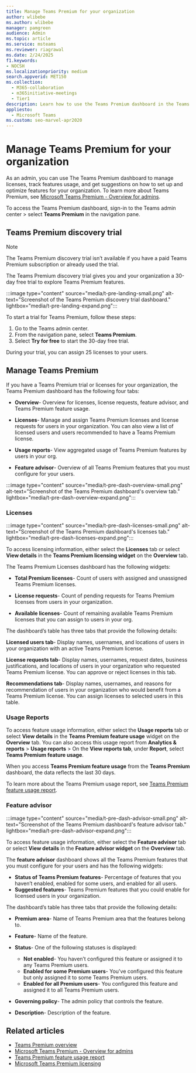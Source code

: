 ```yaml
---
title: Manage Teams Premium for your organization 
author: wlibebe
ms.author: wlibebe
manager: pamgreen
audience: Admin
ms.topic: article
ms.service: msteams
ms.reviewer: riagrawal
ms.date: 2/24/2025
f1.keywords:
- NOCSH
ms.localizationpriority: medium
search.appverid: MET150
ms.collection: 
  - M365-collaboration
  - m365initiative-meetings
  - Tier1
description: Learn how to use the Teams Premium dashboard in the Teams admin center to manage licenses and know how often users are using each Teams Premium feature.
appliesto: 
  - Microsoft Teams
ms.custom: seo-marvel-apr2020
---
```


# Manage Teams Premium for your organization

As an admin, you can use The Teams Premium dashboard to manage licenses, track features usage, and get suggestions on how to set up and optimize features for your organization. To learn more about Teams Premium, see [Microsoft Teams Premium - Overview for admins](enhanced-teams-experience.md).

To access the Teams Premium dashboard, sign-in to the Teams admin center > select **Teams Premium** in the navigation pane.

## Teams Premium discovery trial

> [!NOTE]
> The Teams Premium discovery trial isn’t available if you have a paid Teams Premium subscription or already used the trial.

The Teams Premium discovery trial gives you and your organization a 30-day free trial to explore Teams Premium features.

:::image type="content" source="media/t-pre-landing-small.png" alt-text="Screenshot of the Teams Premium discovery trial dashboard." lightbox="media/t-pre-landing-expand.png":::

To start a trial for Teams Premium, follow these steps:

1. Go to the Teams admin center.
2. From the navigation pane, select **Teams Premium**.
3. Select **Try for free** to start the 30-day free trial.

During your trial, you can assign 25 licenses to your users.

## Manage Teams Premium

If you have a Teams Premium trial or licenses for your organization, the Teams Premium dashboard has the following four tabs:

- **Overview**- Overview for licenses, license requests, feature advisor, and Teams Premium feature usage.

- **Licenses**- Manage and assign Teams Premium licenses and license requests for users in your organization. You can also view a list of licensed users and users recommended to have a Teams Premium license.

- **Usage reports**- View aggregated usage of Teams Premium features by users in your org.

- **Feature advisor**- Overview of all Teams Premium features that you must configure for your users.

:::image type="content" source="media/t-pre-dash-overview-small.png" alt-text="Screenshot of the Teams Premium dashboard's overview tab." lightbox="media/t-pre-dash-overview-expand.png":::

### Licenses

:::image type="content" source="media/t-pre-dash-licenses-small.png" alt-text="Screenshot of the Teams Premium dashboard's licenses tab." lightbox="media/t-pre-dash-licenses-expand.png":::

To access licensing information, either select the **Licenses** tab or select **View details** in the **Teams Premium licensing widget** on the **Overview** tab.

The Teams Premium Licenses dashboard has the following widgets:

- **Total Premium licenses**- Count of users with assigned and unassigned Teams Premium licenses.

- **License requests**- Count of pending requests for Teams Premium licenses from users in your organization.  

- **Available licenses**- Count of remaining available Teams Premium licenses that you can assign to users in your org.

The dashboard’s table has three tabs that provide the following details:

**Licensed users tab**- Display names, usernames, and locations of users in your organization with an active Teams Premium license.

**License requests tab**- Display names, usernames, request dates, business justifications, and locations of users in your organization who requested Teams Premium license. You can approve or reject licenses in this tab.

**Recommendations tab**- Display names, usernames, and reasons for recommendation of users in your organization who would benefit from a Teams Premium license. You can assign licenses to selected users in this table.

### Usage Reports

To access feature usage information, either select the **Usage reports** tab or select **View details** in the **Teams Premium feature usage** widget on the **Overview** tab. You can also access this usage report from **Analytics & reports** > **Usage reports** > On the **View reports tab**, under **Report**, select **Teams Premium feature usage**.

When you access **Teams Premium feature usage** from the **Teams Premium** dashboard, the data reflects the last 30 days.

To learn more about the Teams Premium usage report, see [Teams Premium feature usage report](/microsoftteams/teams-analytics-and-reports/teams-premium-usage-report).

### Feature advisor

:::image type="content" source="media/t-pre-dash-advisor-small.png" alt-text="Screenshot of the Teams Premium dashboard's feature advisor tab." lightbox="media/t-pre-dash-advisor-expand.png":::

To access feature usage information, either select the **Feature advisor** tab or select **View details** in the **Feature advisor widget** on the **Overview** tab.

The **feature advisor** dashboard shows all the Teams Premium features that you must configure for your users and has the following widgets:

- **Status of Teams Premium features**- Percentage of features that you haven’t enabled, enabled for some users, and enabled for all users.
- **Suggested features**- Teams Premium features that you could enable for licensed users in your organization.

The dashboard’s table has three tabs that provide the following details:

- **Premium area**- Name of Teams Premium area that the features belong to.
- **Feature**- Name of the feature.
- **Status**- One of the following statuses is displayed:

  - **Not enabled**- You haven’t configured this feature or assigned it to any Teams Premium users.
  - **Enabled for some Premium users**- You've configured this feature but only assigned it to some Teams Premium users.
  - **Enabled for all Premium users**- You configured this feature and assigned it to all Teams Premium users.

- **Governing policy**- The admin policy that controls the feature.
- **Description**- Description of the feature.

## Related articles

- [Teams Premium overview](enhanced-teams-experience.md)
- [Microsoft Teams Premium - Overview for admins](enhanced-teams-experience.md)
- [Teams Premium feature usage report](/microsoftteams/teams-analytics-and-reports/teams-premium-usage-report)
- [Microsoft Teams Premium licensing](/microsoftteams/teams-add-on-licensing/licensing-enhance-teams)
